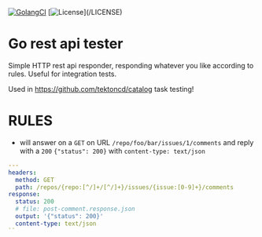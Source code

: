[![GolangCI](https://golangci.com/badges/github.com/chmouel/go-rest-api-test.svg)](https://golangci.com/r/github.com/chmouel/go-rest-api-test)
[![License](https://img.shields.io/github/license/chmouel/go-rest-api-test?)](/LICENSE)

Go rest api tester
==================

Simple HTTP rest api responder, responding whatever you like according to rules. Useful for integration tests.

Used in https://github.com/tektoncd/catalog task testing!

RULES
=====

* will answer on a `GET` on URL `/repo/foo/bar/issues/1/comments` and reply with a `200` `{"status": 200}` with `content-type: text/json`

```yaml
---
headers:
  method: GET
  path: /repos/{repo:[^/]+/[^/]+}/issues/{issue:[0-9]+}/comments
response:
  status: 200
  # file: post-comment.response.json
  output: '{"status": 200}'
  content-type: text/json
``
